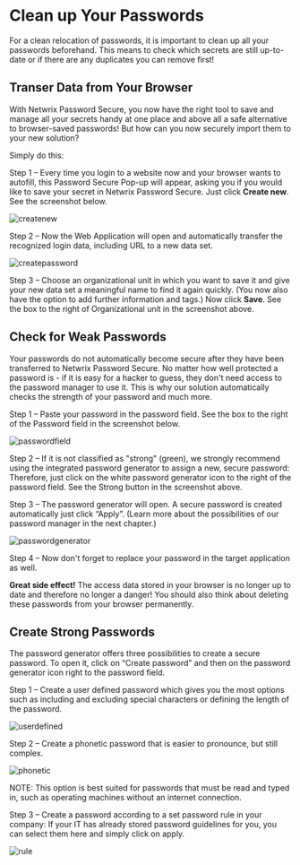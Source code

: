 # Clean up Your Passwords

For a clean relocation of passwords, it is important to clean up all your passwords beforehand. This
means to check which secrets are still up-to-date or if there are any duplicates you can remove
first!

## Transer Data from Your Browser

With Netwrix Password Secure, you now have the right tool to save and manage all your secrets handy
at one place and above all a safe alternative to browser-saved passwords! But how can you now
securely import them to your new solution?

Simply do this:

Step 1 – Every time you login to a website now and your browser wants to autofill, this Password
Secure Pop-up will appear, asking you if you would like to save your secret in Netwrix Password
Secure. Just click **Create new**. See the screenshot below.

![createnew](/img/product_docs/passwordsecure/passwordsecure/enduser/createnew.webp)

Step 2 – Now the Web Application will open and automatically transfer the recognized login data,
including URL to a new data set.

![createpassword](/img/product_docs/passwordsecure/passwordsecure/enduser/createpassword.webp)

Step 3 – Choose an organizational unit in which you want to save it and give your new data set a
meaningful name to find it again quickly. (You now also have the option to add further information
and tags.) Now click **Save**. See the box to the right of Organizational unit in the screenshot
above.

## Check for Weak Passwords

Your passwords do not automatically become secure after they have been transferred to Netwrix
Password Secure. No matter how well protected a password is - if it is easy for a hacker to guess,
they don't need access to the password manager to use it. This is why our solution automatically
checks the strength of your password and much more.

Step 1 – Paste your password in the password field. See the box to the right of the Password field
in the screenshot below.

![passwordfield](/img/product_docs/passwordsecure/passwordsecure/enduser/passwordfield.webp)

Step 2 – If it is not classified as "strong" (green), we strongly recommend using the integrated
password generator to assign a new, secure password: Therefore, just click on the white password
generator icon to the right of the password field. See the Strong button in the screenshot above.

Step 3 – The password generator will open. A secure password is created automatically just click
“Apply”. (Learn more about the possibilities of our password manager in the next chapter.)

![passwordgenerator](/img/product_docs/passwordsecure/passwordsecure/enduser/passwordgenerator.webp)

Step 4 – Now don't forget to replace your password in the target application as well.

**Great side effect!** The access data stored in your browser is no longer up to date and therefore
no longer a danger! You should also think about deleting these passwords from your browser
permanently.

## Create Strong Passwords

The password generator offers three possibilities to create a secure password. To open it, click on
“Create password” and then on the password generator icon right to the password field.

Step 1 – Create a user defined password which gives you the most options such as including and
excluding special characters or defining the length of the password.

![userdefined](/img/product_docs/passwordsecure/passwordsecure/enduser/userdefined.webp)

Step 2 – Create a phonetic password that is easier to pronounce, but still complex.

![phonetic](/img/product_docs/passwordsecure/passwordsecure/enduser/phonetic.webp)

NOTE: This option is best suited for passwords that must be read and typed in, such as operating
machines without an internet connection.

Step 3 – Create a password according to a set password rule in your company: If your IT has already
stored password guidelines for you, you can select them here and simply click on apply.

![rule](/img/product_docs/passwordsecure/passwordsecure/enduser/rule.webp)
